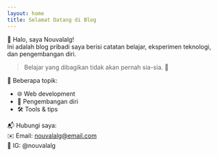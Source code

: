 ```yaml
---
layout: home
title: Selamat Datang di Blog
---
```


👋 Halo, saya Nouvalalg!  
Ini adalah blog pribadi saya berisi catatan belajar, eksperimen teknologi, dan pengembangan diri.

> Belajar yang dibagikan tidak akan pernah sia-sia. 🚀

📌 Beberapa topik:
- 🌐 Web development
- 🧠 Pengembangan diri
- 🛠 Tools & tips

📬 Hubungi saya:  
✉️ Email: nouvalalg@email.com  
📸 IG: @nouvalalg  
